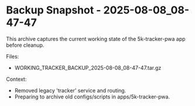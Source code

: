 # Backup Snapshot - 2025-08-08_08-47-47

This archive captures the current working state of the 5k-tracker-pwa app before cleanup.

Files:
- WORKING_TRACKER_BACKUP_2025-08-08_08-47-47.tar.gz

Context:
- Removed legacy 'tracker' service and routing.
- Preparing to archive old configs/scripts in apps/5k-tracker-pwa.
